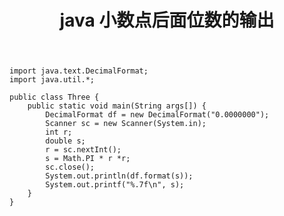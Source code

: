 ﻿---
title: java 小数点后面位数的输出
categories: 
- java基础
tags: 
- java基础
---
```
import java.text.DecimalFormat;
import java.util.*;

public class Three {
	public static void main(String args[]) {
		DecimalFormat df = new DecimalFormat("0.0000000");
		Scanner sc = new Scanner(System.in);
		int r;
	    double s;
		r = sc.nextInt();
		s = Math.PI * r *r;
		sc.close();
		System.out.println(df.format(s));
		System.out.printf("%.7f\n", s);
	}
}

```

